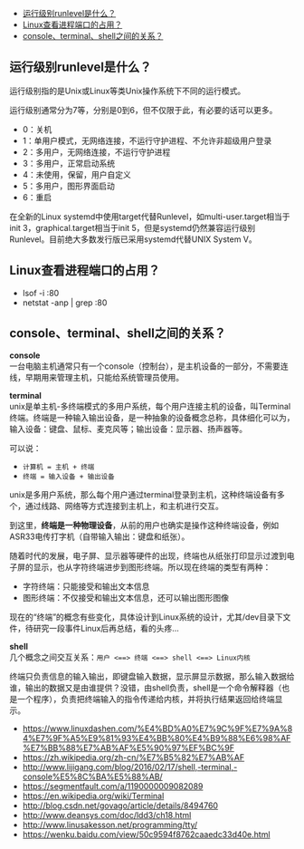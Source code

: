 <!-- TOC -->

- [运行级别runlevel是什么？](#运行级别runlevel是什么)
- [Linux查看进程端口的占用？](#linux查看进程端口的占用)
- [console、terminal、shell之间的关系？](#consoleterminalshell之间的关系)

<!-- /TOC -->

## 运行级别runlevel是什么？

运行级别指的是Unix或Linux等类Unix操作系统下不同的运行模式。

运行级别通常分为7等，分别是0到6，但不仅限于此，有必要的话可以更多。

- 0：关机
- 1：单用户模式，无网络连接，不运行守护进程、不允许非超级用户登录
- 2：多用户，无网络连接，不运行守护进程
- 3：多用户，正常启动系统
- 4：未使用，保留，用户自定义
- 5：多用户，图形界面启动
- 6：重启

在全新的Linux systemd中使用target代替Runlevel，如multi-user.target相当于init 3，graphical.target相当于init 5，但是systemd仍然兼容运行级别Runlevel。目前绝大多数发行版已采用systemd代替UNIX System V。


## Linux查看进程端口的占用？

- lsof -i :80
- netstat -anp | grep :80


## console、terminal、shell之间的关系？

**console**  
一台电脑主机通常只有一个console（控制台），是主机设备的一部分，不需要连线，早期用来管理主机，只能给系统管理员使用。

**terminal**  
unix是单主机-多终端模式的多用户系统，每个用户连接主机的设备，叫Terminal终端。终端是一种输入输出设备，是一种抽象的设备概念总称，具体细化可以为，输入设备：键盘、鼠标、麦克风等；输出设备：显示器、扬声器等。

可以说：
- `计算机 = 主机 + 终端`
- `终端 = 输入设备 + 输出设备`


unix是多用户系统，那么每个用户通过terminal登录到主机，这种终端设备有多个，通过线路、网络等方式连接到主机上，和主机进行交互。

到这里，**终端是一种物理设备**，从前的用户也确实是操作这种终端设备，例如ASR33电传打字机（自带输入输出：键盘和纸张）。

随着时代的发展，电子屏、显示器等硬件的出现，终端也从纸张打印显示过渡到电子屏的显示，也从字符终端进步到图形终端。所以现在终端的类型有两种：
- 字符终端：只能接受和输出文本信息
- 图形终端：不仅接受和输出文本信息，还可以输出图形图像

现在的“终端”的概念有些变化，具体设计到Linux系统的设计，尤其/dev目录下文件，待研究一段事件Linux后再总结，看的头疼...

<!-- >这里指的"终端"和显示屏的关系是很紧密的，可以说是终端是显示器这个硬件设备的"驱动"、"协议"。DEC公司1978制造的型号为VT100的终端，由于设计良好，成为最流行的字符终端，并且为其它字符终端形成了标准。而图形终端也有一个标准，那就是X Window，它是大多数Unix-like系统GUI界面的基础。（这里可以说，linux下其它桌面环境kde、gnome、unity等是一种图形终端） -->

<!-- 硬件和软件的进步，终端的概念也有了变化：
- 之前的终端概念：物理设备，指的是用户使用的，输入输出设备的总称
- 目前的终端概念：

两种模拟终端程序：随着需求，Unix允许用户在自己的电脑上使用多个终端，其中1个是图形终端（ctrl+alt+F7）和6个字符终端（ctrl+alt+F1~F6），这7个终端使用同一个显示器和键盘。一般情况下启动Linux系统，图形界面自动启动，同时启动7个不同的终端模拟程序。这七个为虚拟控制台。1到6个为虚拟控制台，第7个为图形终端，用来运行GUI程序。
1. 终端窗口（Terminal Window）：
2. 虚拟控制台（Virtual Console）：  -->


**shell**  
几个概念之间交互关系：`用户 <==> 终端 <==> shell <==> Linux内核`  

终端只负责信息的输入输出，即键盘输入数据，显示屏显示数据，那么输入数据给谁，输出的数据又是由谁提供？没错，由shell负责，shell是一个命令解释器（也是一个程序），负责把终端输入的指令传递给内核，并将执行结果返回给终端显示。




- https://www.linuxdashen.com/%E4%BD%A0%E7%9C%9F%E7%9A%84%E7%9F%A5%E9%81%93%E4%BB%80%E4%B9%88%E6%98%AF%E7%BB%88%E7%AB%AF%E5%90%97%EF%BC%9F
- https://zh.wikipedia.org/zh-cn/%E7%B5%82%E7%AB%AF
- http://www.lijigang.com/blog/2016/02/17/shell,-terminal,-console%E5%8C%BA%E5%88%AB/
- https://segmentfault.com/a/1190000009082089
- https://en.wikipedia.org/wiki/Terminal
- http://blog.csdn.net/govago/article/details/8494760
- http://www.deansys.com/doc/ldd3/ch18.html
- http://www.linusakesson.net/programming/tty/
- https://wenku.baidu.com/view/50c9594f8762caaedc33d40e.html




